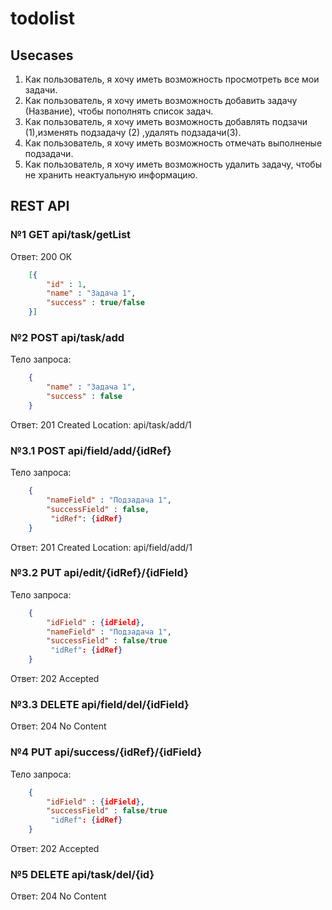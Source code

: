 # todolist

## Usecases

1. Как пользователь, я хочу иметь возможность просмотреть все мои задачи.
2. Как пользователь, я хочу иметь возможность добавить задачу (Название), чтобы пополнять список задач.
3. Как пользователь, я хочу иметь возможность добавлять подзачи (1),изменять подзадачу (2) ,удалять подзадачи(3).
4. Как пользователь, я хочу иметь возможность  отмечать  выполненые подзадачи.
5. Как пользователь, я хочу иметь возможность удалить задачу, чтобы не хранить неактуальную информацию.

## REST API

### №1 GET api/task/getList 

Ответ: 200 ОК
```json
    [{
        "id" : 1,
        "name" : "Задача 1",
        "success" : true/false 
    }]
```

### №2 POST api/task/add

Тело запроса:
```json
    {
        "name" : "Задача 1",
        "success" : false 
    }
 ```   
Ответ: 201 Created
Location: api/task/add/1

### №3.1 POST api/field/add/{idRef}

Тело запроса:
```json
    {
        "nameField" : "Подзадача 1",
        "successField" : false,
         "idRef": {idRef}
    }
 ```   
Ответ: 201 Created
Location: api/field/add/1



### №3.2 PUT api/edit/{idRef}/{idField}

Тело запроса:
```json
    {   
        "idField" : {idField},
        "nameField" : "Подзадача 1",
        "successField" : false/true
         "idRef": {idRef}
    }
 ```  
Ответ: 202 Accepted

### №3.3 DELETE api/field/del/{idField}

Ответ: 204  No Content


### №4 PUT api/success/{idRef}/{idField}

Тело запроса:
```json
    {   
        "idField" : {idField},
        "successField" : false/true
         "idRef": {idRef}
    }
 ```  
Ответ: 202 Accepted

### №5 DELETE api/task/del/{id}

Ответ: 204  No Content